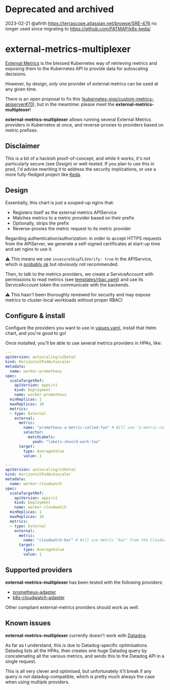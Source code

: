 # Deprecated and archived
2023-02-21 @afirth https://terrascope.atlassian.net/browse/SRE-476
no longer used since migrating to https://github.com/FATMAP/k8s-keda/

# external-metrics-multiplexer

[External Metrics](https://github.com/kubernetes/community/blob/master/contributors/design-proposals/instrumentation/external-metrics-api.md) is the blessed Kubernetes way of retrieving metrics and exposing them to the Kubernetes API to provide data for autoscaling decisions.

However, by design, _only one_ provider of external metrics can be used at any given time.

There is an open proposal to fix this ([kubernetes-sigs/custom-metrics-apiserver#70](https://github.com/kubernetes-sigs/custom-metrics-apiserver/issues/70)), but in the meantime: please meet the **external-metrics-multiplexer**!

**external-metrics-multiplexer** allows running several External Metrics providers in Kubernetes at once, and reverse-proxies to providers based on metric prefixes.

## Disclaimer

This is a bit of a hackish proof-of-concept, and while it works, it's not particularly secure (see _Design_) or well-tested. If you plan to use this in prod, I'd advise rewriting it to address the security implications, or use a more fully-fledged project like [Keda](https://github.com/kedacore/keda/).

## Design

Essentially, this chart is just a souped-up nginx that:
- Registers itself as the external metrics APIService
- Matches metrics to a metric provider based on their prefix
- Optionally, strips the prefix
- Reverse-proxies the metric request to its metric provider

Regarding authentication/authorization: in order to accept HTTPS requests from the APIServer, we generate a self-signed certificates at start-up time and set nginx to use it.

⚠️  This means we use `insecureSkipTLSVerify: true` in the APIService, which is [probably ok](https://github.com/kubernetes-sigs/metrics-server/issues/544) but obviously not recommended.

Then, to talk to the metrics providers, we create a ServiceAccount with permissions to read metrics (see [templates/rbac.yaml](./templates/rbac.yaml)) and use its ServiceAccount token the communicate with the backends.

⚠️  This hasn't been thoroughly reviewed for security and may expose metrics to cluster-local workloads without proper RBAC!

## Configure & install

Configure the providers you want to use in [values.yaml](./values.yaml), install that Helm chart, and you're good to go!

Once installed, you'll be able to use several metrics providers in HPAs, like:

```yaml
---
apiVersion: autoscaling/v2beta2
kind: HorizontalPodAutoscaler
metadata:
  name: worker-prometheus
spec:
  scaleTargetRef:
    apiVersion: apps/v1
    kind: Deployment
    name: worker-prometheus
  minReplicas: 1
  maxReplicas: 10
  metrics:
  - type: External
    external:
      metric:
        name: "prometheus-a-metric-called-foo" # Will use "a-metric-called-foo" from the Prometheus provider
        selector:
          matchLabels:
            yeah: "labels-should-work-too"
      target:
        type: AverageValue
        value: 1

---
apiVersion: autoscaling/v2beta2
kind: HorizontalPodAutoscaler
metadata:
  name: worker-cloudwatch
spec:
  scaleTargetRef:
    apiVersion: apps/v1
    kind: Deployment
    name: worker-cloudwatch
  minReplicas: 1
  maxReplicas: 10
  metrics:
  - type: External
    external:
      metric:
        name: "cloudwatch-bar" # Will use metric "bar" from the Cloudwatch provider
      target:
        type: AverageValue
        value: 1
```

## Supported providers

**external-metrics-multiplexer** has been tested with the following providers:
- [prometheus-adapter](https://github.com/kubernetes-sigs/prometheus-adapter)
- [k8s-cloudwatch-adapter](https://github.com/awslabs/k8s-cloudwatch-adapter)

Other compliant external-metrics providers should work as well.

## Known issues

**external-metrics-multiplexer** currently doesn't work with [Datadog](https://docs.datadoghq.com/agent/cluster_agent/external_metrics/).

As far as I understand, this is due to Datadog-specific optimisations. Datadog lists all the HPAs, then creates one huge Datadog query by concatenating all the various metrics, and sends this to the Datadog API in a single request.

This is all very clever and optimised, but unfortunately it'll break if any query is not datadog-compatible, which is pretty much always the case when using multiple providers.
